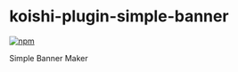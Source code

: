 # koishi-plugin-simple-banner

[![npm](https://img.shields.io/npm/v/koishi-plugin-simple-banner?style=flat-square)](https://www.npmjs.com/package/koishi-plugin-simple-banner)

Simple Banner Maker
